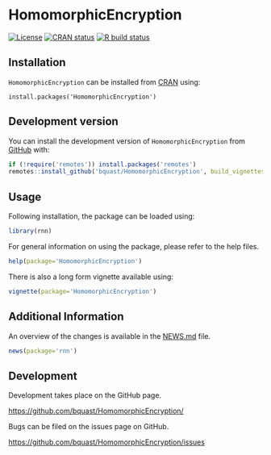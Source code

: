 # HomomorphicEncryption
<!-- badges: start -->
  [![License](https://img.shields.io/badge/license-GPLv3-brightgreen.svg)](https://www.gnu.org/licenses/gpl-3.0.html)
  [![CRAN status](https://www.r-pkg.org/badges/version/HomomorphicEncryption)](https://CRAN.R-project.org/package=HomomorphicEncryption)
  [![R build status](https://github.com/bquast/HomomorphicEncryption/workflows/R-CMD-check/badge.svg)](https://github.com/bquast/HomomorphicEncryption/actions?workflow=R-CMD-check)
  <!-- badges: end -->

## Installation
`HomomorphicEncryption` can be installed from [CRAN](https://CRAN.R-project.org/package=HomomorphicEncryption) using:
```
install.packages('HomomorphicEncryption')
```

## Development version

You can install the development version of `HomomorphicEncryption` from [GitHub](https://github.com/bquast/HomomorphicEncryption) with:

``` r
if (!require('remotes')) install.packages('remotes')
remotes::install_github('bquast/HomomorphicEncryption', build_vignettes=TRUE)
```

## Usage
Following installation, the package can be loaded using:

```r
library(rnn)
```

For general information on using the package, please refer to the help files.

```r
help(package='HomomorphicEncryption')
```

There is also a long form vignette available using:

```r
vignette(package='HomomorphicEncryption')
```

## Additional Information

An overview of the changes is available in the [NEWS.md](/NEWS.md) file.

```r
news(package='rnn')
```

## Development

Development takes place on the GitHub page.

https://github.com/bquast/HomomorphicEncryption/

Bugs can be filed on the issues page on GitHub.

https://github.com/bquast/HomomorphicEncryption/issues
